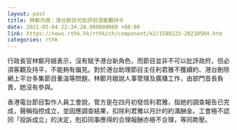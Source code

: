 ```yaml
---
layout: post
title: 林鄭月娥：港台節目可批評但須客觀持平
date: 2021-05-04 22:34:28.000000000 +08:00
link: https://news.rthk.hk/rthk/ch/component/k2/1589223-20210504.htm
categories: rthk
---
```


行政長官林鄭月娥表示，沒有賦予港台新角色，而節目並非不可以批評政府，但必須客觀及持平，不能夠有偏見。對於港台助理節目主任利君雅不獲續約、港台刪除網上平台多集節目重溫等問題，林鄭月娥說人事管理及廣播工作，由部門首長負責，她沒有參與。

香港電台節目製作人員工會說，管方是在四月初發信利君雅，指她的調查報告已完成，聲稱指控成立，並因應調查結果，扣除利君雅以月計的約滿酬金。工會極不認同「投訴成立」的決定，剋扣同事應得的合理報酬亦極不合理，等同欺壓。
